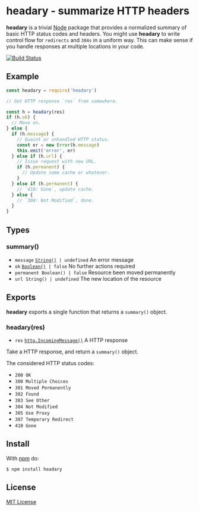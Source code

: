 # headary - summarize HTTP headers

**headary** is a trivial [Node](https://nodejs.org) package that provides a normalized summary of basic HTTP status codes and headers. You might use **headary** to write control flow for `redirects` and `304s` in a uniform way. This can make sense if you handle responses at multiple locations in your code.

[![Build Status](https://secure.travis-ci.org/michaelnisi/headary.svg)](http://travis-ci.org/michaelnisi/headary)

## Example

```js
const headary = require('headary')

// Get HTTP response `res` from somewhere.

const h = headary(res)
if (h.ok) {
  // Move on.
} else {
  if (h.message) {
    // Quaint or unhandled HTTP status.
    const er = new Error(h.message)
    this.emit('error', er)
  } else if (h.url) {
    // Issue request with new URL.
    if (h.permanent) {
      // Update some cache or whatever.
    }
  } else if (h.permanent) {
    // `410: Gone`, update cache.
  } else {
    // `304: Not Modified`, done.
  }
}
```

## Types

### summary()

- `message` [`String()`](https://developer.mozilla.org/en-US/docs/Web/JavaScript/Reference/Global_Objects/String)` | undefined` An error message
- `ok` [`Boolean()`](https://developer.mozilla.org/en-US/docs/Web/JavaScript/Reference/Global_Objects/Boolean)` | false` No further actions required
- `permanent Boolean() | false` Resource been moved permanently
- `url String() | undefined` The new location of the resource

## Exports

**headary** exports a single function that returns a `summary()` object.

### headary(res)

- `res` [`http.IncomingMessage()`](https://nodejs.org/api/http.html#http_http_incomingmessage) A HTTP response

Take a HTTP response, and return a `summary()` object.

The considered HTTP status codes:

- `200 OK`
- `300 Multiple Choices`
- `301 Moved Permanently`
- `302 Found`
- `303 See Other`
- `304 Not Modified`
- `305 Use Proxy`
- `307 Temporary Redirect`
- `410 Gone`

## Install

With [npm](https://npmjs.org/package/headary) do:

```
$ npm install headary
```

## License

[MIT License](https://raw.github.com/michaelnisi/headary/master/LICENSE)
